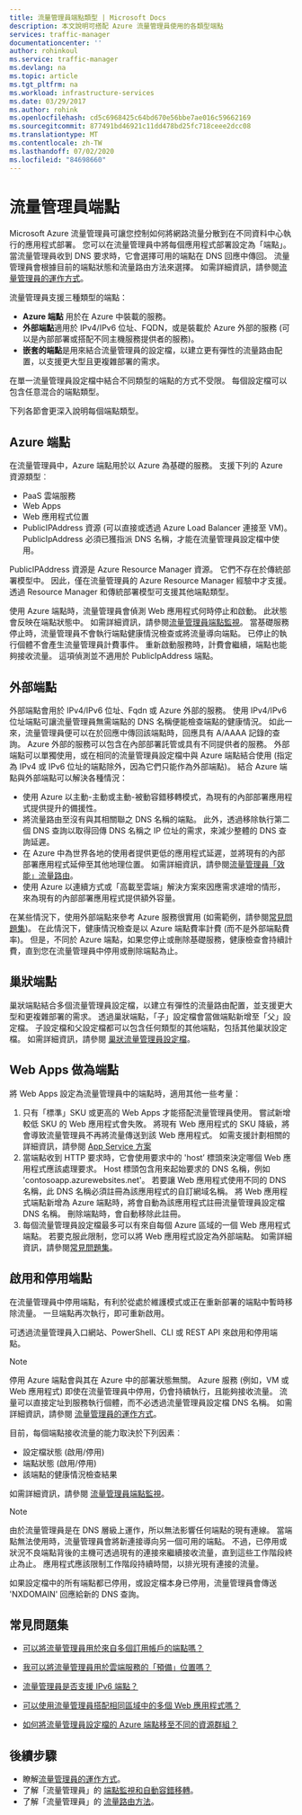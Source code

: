 ```yaml
---
title: 流量管理員端點類型 | Microsoft Docs
description: 本文說明可搭配 Azure 流量管理員使用的各類型端點
services: traffic-manager
documentationcenter: ''
author: rohinkoul
ms.service: traffic-manager
ms.devlang: na
ms.topic: article
ms.tgt_pltfrm: na
ms.workload: infrastructure-services
ms.date: 03/29/2017
ms.author: rohink
ms.openlocfilehash: cd5c6968425c64bd670e56bbe7ae016c59662169
ms.sourcegitcommit: 877491bd46921c11dd478bd25fc718ceee2dcc08
ms.translationtype: MT
ms.contentlocale: zh-TW
ms.lasthandoff: 07/02/2020
ms.locfileid: "84698660"
---
```

# <a name="traffic-manager-endpoints"></a>流量管理員端點

Microsoft Azure 流量管理員可讓您控制如何將網路流量分散到在不同資料中心執行的應用程式部署。 您可以在流量管理員中將每個應用程式部署設定為「端點」。 當流量管理員收到 DNS 要求時，它會選擇可用的端點在 DNS 回應中傳回。 流量管理員會根據目前的端點狀態和流量路由方法來選擇。 如需詳細資訊，請參閱[流量管理員的運作方式](traffic-manager-how-it-works.md)。

流量管理員支援三種類型的端點：

* **Azure 端點** 用於在 Azure 中裝載的服務。
* **外部端點**適用於 IPv4/IPv6 位址、FQDN，或是裝載於 Azure 外部的服務 (可以是內部部署或搭配不同主機服務提供者的服務)。
* **嵌套的端點**是用來結合流量管理員的設定檔，以建立更有彈性的流量路由配置，以支援更大型且更複雜部署的需求。

在單一流量管理員設定檔中結合不同類型的端點的方式不受限。 每個設定檔可以包含任意混合的端點類型。

下列各節會更深入說明每個端點類型。

## <a name="azure-endpoints"></a>Azure 端點

在流量管理員中，Azure 端點用於以 Azure 為基礎的服務。 支援下列的 Azure 資源類型︰

* PaaS 雲端服務
* Web Apps
* Web 應用程式位置
* PublicIPAddress 資源 (可以直接或透過 Azure Load Balancer 連接至 VM)。 PublicIpAddress 必須已獲指派 DNS 名稱，才能在流量管理員設定檔中使用。

PublicIPAddress 資源是 Azure Resource Manager 資源。 它們不存在於傳統部署模型中。 因此，僅在流量管理員的 Azure Resource Manager 經驗中才支援。 透過 Resource Manager 和傳統部署模型可支援其他端點類型。

使用 Azure 端點時，流量管理員會偵測 Web 應用程式何時停止和啟動。 此狀態會反映在端點狀態中。 如需詳細資訊，請參閱[流量管理員端點監視](traffic-manager-monitoring.md#endpoint-and-profile-status)。 當基礎服務停止時，流量管理員不會執行端點健康情況檢查或將流量導向端點。 已停止的執行個體不會產生流量管理員計費事件。 重新啟動服務時，計費會繼續，端點也能夠接收流量。 這項偵測並不適用於 PublicIpAddress 端點。

## <a name="external-endpoints"></a>外部端點

外部端點會用於 IPv4/IPv6 位址、Fqdn 或 Azure 外部的服務。 使用 IPv4/IPv6 位址端點可讓流量管理員無需端點的 DNS 名稱便能檢查端點的健康情況。 如此一來，流量管理員便可以在於回應中傳回該端點時，回應具有 A/AAAA 記錄的查詢。 Azure 外部的服務可以包含在內部部署託管或具有不同提供者的服務。 外部端點可以單獨使用，或在相同的流量管理員設定檔中與 Azure 端點結合使用 (指定為 IPv4 或 IPv6 位址的端點除外，因為它們只能作為外部端點)。 結合 Azure 端點與外部端點可以解決各種情況：

* 使用 Azure 以主動-主動或主動-被動容錯移轉模式，為現有的內部部署應用程式提供提升的備援性。 
* 將流量路由至沒有與其相關聯之 DNS 名稱的端點。 此外，透過移除執行第二個 DNS 查詢以取得回傳 DNS 名稱之 IP 位址的需求，來減少整體的 DNS 查詢延遲。
* 在 Azure 中為世界各地的使用者提供更低的應用程式延遲，並將現有的內部部署應用程式延伸至其他地理位置。 如需詳細資訊，請參閱[流量管理員「效能」流量路由](traffic-manager-routing-methods.md#performance)。
* 使用 Azure 以連續方式或「高載至雲端」解決方案來因應需求遽增的情形，來為現有的內部部署應用程式提供額外容量。

在某些情況下，使用外部端點來參考 Azure 服務很實用 (如需範例，請參閱[常見問題集](traffic-manager-faqs.md#traffic-manager-endpoints))。 在此情況下，健康情況檢查是以 Azure 端點費率計費 (而不是外部端點費率)。 但是，不同於 Azure 端點，如果您停止或刪除基礎服務，健康檢查會持續計費，直到您在流量管理員中停用或刪除端點為止。

## <a name="nested-endpoints"></a>巢狀端點

巢狀端點結合多個流量管理員設定檔，以建立有彈性的流量路由配置，並支援更大型和更複雜部署的需求。 透過巢狀端點，「子」設定檔會當做端點新增至「父」設定檔。 子設定檔和父設定檔都可以包含任何類型的其他端點，包括其他巢狀設定檔。 如需詳細資訊，請參閱 [巢狀流量管理員設定檔](traffic-manager-nested-profiles.md)。

## <a name="web-apps-as-endpoints"></a>Web Apps 做為端點

將 Web Apps 設定為流量管理員中的端點時，適用其他一些考量：

1. 只有「標準」SKU 或更高的 Web Apps 才能搭配流量管理員使用。 嘗試新增較低 SKU 的 Web 應用程式會失敗。 將現有 Web 應用程式的 SKU 降級，將會導致流量管理員不再將流量傳送到該 Web 應用程式。 如需支援計劃相關的詳細資訊，請參閱 [App Service 方案](https://azure.microsoft.com/pricing/details/app-service/plans/)
2. 當端點收到 HTTP 要求時，它會使用要求中的 'host’ 標頭來決定哪個 Web 應用程式應該處理要求。 Host 標頭包含用來起始要求的 DNS 名稱，例如 'contosoapp.azurewebsites.net'。 若要讓 Web 應用程式使用不同的 DNS 名稱，此 DNS 名稱必須註冊為該應用程式的自訂網域名稱。 將 Web 應用程式端點新增為 Azure 端點時，將會自動為該應用程式註冊流量管理員設定檔 DNS 名稱。 刪除端點時，會自動移除此註冊。
3. 每個流量管理員設定檔最多可以有來自每個 Azure 區域的一個 Web 應用程式端點。 若要克服此限制，您可以將 Web 應用程式設定為外部端點。 如需詳細資訊，請參閱[常見問題集](traffic-manager-faqs.md#traffic-manager-endpoints)。

## <a name="enabling-and-disabling-endpoints"></a>啟用和停用端點

在流量管理員中停用端點，有利於從處於維護模式或正在重新部署的端點中暫時移除流量。 一旦端點再次執行，即可重新啟用。

可透過流量管理員入口網站、PowerShell、CLI 或 REST API 來啟用和停用端點。

> [!NOTE]
> 停用 Azure 端點會與其在 Azure 中的部署狀態無關。 Azure 服務 (例如，VM 或 Web 應用程式) 即使在流量管理員中停用，仍會持續執行，且能夠接收流量。 流量可以直接定址到服務執行個體，而不必透過流量管理員設定檔 DNS 名稱。 如需詳細資訊，請參閱 [流量管理員的運作方式](traffic-manager-how-it-works.md)。

目前，每個端點接收流量的能力取決於下列因素︰

* 設定檔狀態 (啟用/停用)
* 端點狀態 (啟用/停用)
* 該端點的健康情況檢查結果

如需詳細資訊，請參閱 [流量管理員端點監視](traffic-manager-monitoring.md#endpoint-and-profile-status)。

> [!NOTE]
> 由於流量管理員是在 DNS 層級上運作，所以無法影響任何端點的現有連線。 當端點無法使用時，流量管理員會將新連接導向另一個可用的端點。 不過，已停用或狀況不良端點背後的主機可透過現有的連接來繼續接收流量，直到這些工作階段終止為止。 應用程式應該限制工作階段持續時間，以排光現有連接的流量。

如果設定檔中的所有端點都已停用，或設定檔本身已停用，流量管理員會傳送 'NXDOMAIN' 回應給新的 DNS 查詢。

## <a name="faqs"></a>常見問題集

* [可以將流量管理員用於來自多個訂用帳戶的端點嗎？](https://docs.microsoft.com/azure/traffic-manager/traffic-manager-faqs#can-i-use-traffic-manager-with-endpoints-from-multiple-subscriptions)

* [我可以將流量管理員用於雲端服務的「預備」位置嗎？](https://docs.microsoft.com/azure/traffic-manager/traffic-manager-faqs#can-i-use-traffic-manager-with-cloud-service-staging-slots)

* [流量管理員是否支援 IPv6 端點？](https://docs.microsoft.com/azure/traffic-manager/traffic-manager-faqs#does-traffic-manager-support-ipv6-endpoints)

* [可以使用流量管理員搭配相同區域中的多個 Web 應用程式嗎？](https://docs.microsoft.com/azure/traffic-manager/traffic-manager-faqs#can-i-use-traffic-manager-with-more-than-one-web-app-in-the-same-region)

* [如何將流量管理員設定檔的 Azure 端點移至不同的資源群組？](https://docs.microsoft.com/azure/traffic-manager/traffic-manager-faqs#how-do-i-move-my-traffic-manager-profiles-azure-endpoints-to-a-different-resource-group-or-subscription)

## <a name="next-steps"></a>後續步驟

* 瞭解[流量管理員的運作方式](traffic-manager-how-it-works.md)。
* 了解「流量管理員」的 [端點監視和自動容錯移轉](traffic-manager-monitoring.md)。
* 了解「流量管理員」的 [流量路由方法](traffic-manager-routing-methods.md)。
